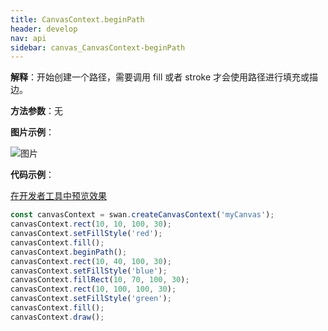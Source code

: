```yaml
---
title: CanvasContext.beginPath
header: develop
nav: api
sidebar: canvas_CanvasContext-beginPath
---
```





 


**解释**：开始创建一个路径，需要调用 fill 或者 stroke 才会使用路径进行填充或描边。

**方法参数**：无

**图片示例**：

![图片](../../../../img/api/canvas/beginPath.png)

**代码示例**：

<a href="swanide://fragment/74a4bfc69db830725b7bac2eb6eca3911573723257254" title="在开发者工具中预览效果" target="_self">在开发者工具中预览效果</a>

```js
const canvasContext = swan.createCanvasContext('myCanvas');
canvasContext.rect(10, 10, 100, 30);
canvasContext.setFillStyle('red');
canvasContext.fill();
canvasContext.beginPath();
canvasContext.rect(10, 40, 100, 30);
canvasContext.setFillStyle('blue');
canvasContext.fillRect(10, 70, 100, 30);
canvasContext.rect(10, 100, 100, 30);
canvasContext.setFillStyle('green');
canvasContext.fill();
canvasContext.draw();
```


